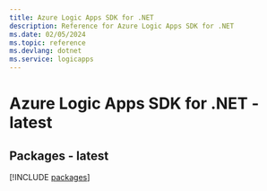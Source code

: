 ```yaml
---
title: Azure Logic Apps SDK for .NET
description: Reference for Azure Logic Apps SDK for .NET
ms.date: 02/05/2024
ms.topic: reference
ms.devlang: dotnet
ms.service: logicapps
---
```

# Azure Logic Apps SDK for .NET - latest
## Packages - latest
[!INCLUDE [packages](logic-apps-index.md)]